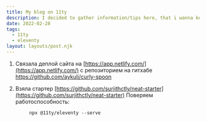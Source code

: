 ```yaml
---
title: My blog on 11ty
description: I decided to gather information/tips here, that i wanna keep
date: 2022-02-28
tags:
  - 11ty
  - eleventy
layout: layouts/post.njk
---
```


1.  Связала деплой сайта на [https://app.netlify.com/](https://app.netlify.com/) с репозиторием на гитхабе https://github.com/aykuli/curly-spoon

2.  Взяла стартер [https://github.com/surjithctly/neat-starter](https://github.com/surjithctly/neat-starter)
    Поверяем работоспособность:

             npx @11ty/eleventy --serve

